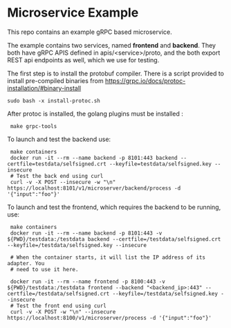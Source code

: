 # Microservice Example

This repo contains an example gRPC based microservice.

The example contains two services, named **frontend** and **backend**. They both
have gRPC APIS defined in apis/&lt;service&gt;/proto, and the both export REST api
endpoints as well, which we use for testing.

The first step is to install the protobuf compiler. There is a script provided to 
install pre-compiled binaries from
https://grpc.io/docs/protoc-installation/#binary-install
```
sudo bash -x install-protoc.sh
```

After protoc is installed, the golang plugins must be installed :
```
 make grpc-tools
```

To launch and test the backend use:
```
 make containers
 docker run -it --rm --name backend -p 8101:443 backend --certfile=testdata/selfsigned.crt --keyfile=testdata/selfsigned.key --insecure
 # Test the back end using curl
 curl -v -X POST --insecure -w "\n" https://localhost:8101/v1/microserver/backend/process -d '{"input":"foo"}'
 ```

To launch and test the frontend, which requires the backend to be running, use:
```
 make containers
 docker run -it --rm --name backend -p 8101:443 -v ${PWD}/testdata:/testdata backend --certfile=/testdata/selfsigned.crt --keyfile=/testdata/selfsigned.key --insecure

 # When the container starts, it will list the IP address of its adapter. You
 # need to use it here.

 docker run -it --rm --name frontend -p 8100:443 -v ${PWD}/testdata:/testdata frontend --backend "<backend_ip>:443" --certfile=/testdata/selfsigned.crt --keyfile=/testdata/selfsigned.key --insecure 
 # Test the front end using curl
 curl -v -X POST -w "\n" --insecure https://localhost:8100/v1/microserver/process -d '{"input":"foo"}'
 ```
